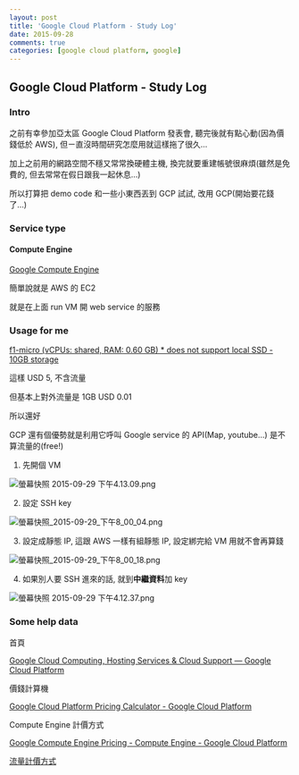 ```yaml
---
layout: post
title: 'Google Cloud Platform - Study Log'
date: 2015-09-28
comments: true
categories: [google cloud platform, google]
---
```

## Google Cloud Platform - Study Log

### Intro

之前有幸參加亞太區 Google Cloud Platform 發表會, 聽完後就有點心動(因為價錢低於 AWS), 但ㄧ直沒時間研究怎麼用就這樣拖了很久...

加上之前用的網路空間不穩又常常換硬體主機, 換完就要重建帳號很麻煩(雖然是免費的, 但去常常在假日跟我一起休息...)

所以打算把 demo code 和一些小東西丟到 GCP 試試, 改用 GCP(開始要花錢了...)

### Service type

#### Compute Engine

[Google Compute Engine](https://cloud.google.com/compute/)

簡單說就是 AWS 的 EC2

就是在上面 run VM 開 web service 的服務

### Usage for me

[f1-micro (vCPUs: shared, RAM: 0.60 GB) * does not support local SSD - 10GB storage](https://cloud.google.com/products/calculator/#id=09d716db-1840-4c5d-90b2-4e9f6449590a)

這樣 USD 5, 不含流量

但基本上對外流量是 1GB USD 0.01

所以還好

GCP 還有個優勢就是利用它呼叫 Google service 的 API(Map, youtube...) 是不算流量的(free!)

1. 先開個 VM

![螢幕快照 2015-09-29 下午4.13.09.png](http://user-image.logdown.io/user/3170/blog/3202/post/302354/jOyuia6MR5KEWR8yXI0S_%E8%9E%A2%E5%B9%95%E5%BF%AB%E7%85%A7%202015-09-29%20%E4%B8%8B%E5%8D%884.13.09.png)

2. 設定 SSH key

![螢幕快照_2015-09-29_下午8_00_04.png](http://user-image.logdown.io/user/3170/blog/3202/post/302354/THj1yAEvQ7a8FfCD8OCW_%E8%9E%A2%E5%B9%95%E5%BF%AB%E7%85%A7_2015-09-29_%E4%B8%8B%E5%8D%888_00_04.png)

3. 設定成靜態 IP, 這跟 AWS 一樣有組靜態 IP, 設定綁完給 VM 用就不會再算錢

![螢幕快照_2015-09-29_下午8_00_18.png](http://user-image.logdown.io/user/3170/blog/3202/post/302354/VY3oI7wQ52QIhA7j7otd_%E8%9E%A2%E5%B9%95%E5%BF%AB%E7%85%A7_2015-09-29_%E4%B8%8B%E5%8D%888_00_18.png)

4. 如果別人要 SSH 進來的話, 就到**中繼資料**加 key

![螢幕快照 2015-09-29 下午4.12.37.png](http://user-image.logdown.io/user/3170/blog/3202/post/302354/CPqWJD7R2XfUoffkjUoA_%E8%9E%A2%E5%B9%95%E5%BF%AB%E7%85%A7%202015-09-29%20%E4%B8%8B%E5%8D%884.12.37.png)

### Some help data

首頁

[Google Cloud Computing, Hosting Services & Cloud Support — Google Cloud Platform](https://cloud.google.com/)

價錢計算機

[Google Cloud Platform Pricing Calculator - Google Cloud Platform](https://cloud.google.com/products/calculator/)

Compute Engine 計價方式

[Google Compute Engine Pricing - Compute Engine - Google Cloud Platform](https://cloud.google.com/compute/pricing)

[流量計價方式](https://cloud.google.com/compute/pricing#network)
